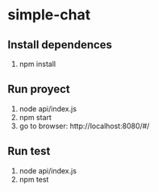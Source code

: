 # simple-chat

## Install dependences
1. npm install

## Run proyect
1. node api/index.js
2. npm start
3. go to browser: http://localhost:8080/#/

## Run test
1. node api/index.js
2. npm test
